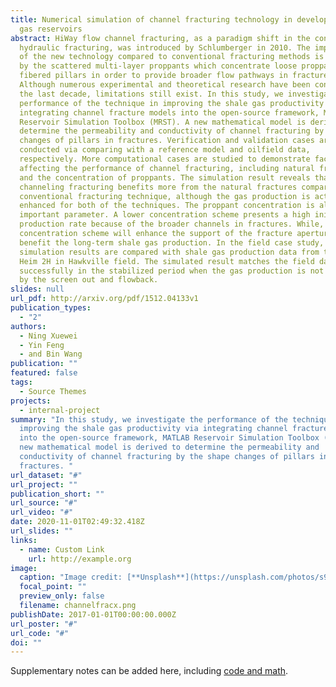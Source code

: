 ```yaml
---
title: Numerical simulation of channel fracturing technology in developing shale
  gas reservoirs
abstract: HiWay flow channel fracturing, as a paradigm shift in the conventional
  hydraulic fracturing, was introduced by Schlumberger in 2010. The improvement
  of the new technology compared to conventional fracturing methods is presented
  by the scattered multi-layer proppants which concentrate loose proppants into
  fibered pillars in order to provide broader flow pathways in fractures.
  Although numerous experimental and theoretical research have been conducted in
  the last decade, limitations still exist. In this study, we investigate the
  performance of the technique in improving the shale gas productivity via
  integrating channel fracture models into the open-source framework, MATLAB
  Reservoir Simulation Toolbox (MRST). A new mathematical model is derived to
  determine the permeability and conductivity of channel fracturing by the shape
  changes of pillars in fractures. Verification and validation cases are
  conducted via comparing with a reference model and oilfield data,
  respectively. More computational cases are studied to demonstrate factors
  affecting the performance of channel fracturing, including natural fractures
  and the concentration of proppants. The simulation result reveals that the
  channeling fracturing benefits more from the natural fractures compared to the
  conventional fracturing technique, although the gas production is actually
  enhanced for both of the techniques. The proppant concentration is also an
  important parameter. A lower concentration scheme presents a high initial
  production rate because of the broader channels in fractures. While, a higher
  concentration scheme will enhance the support of the fracture aperture and
  benefit the long-term shale gas production. In the field case study, the
  simulation results are compared with shale gas production data from the well
  Heim 2H in Hawkville field. The simulated result matches the field data
  successfully in the stabilized period when the gas production is not affected
  by the screen out and flowback.
slides: null
url_pdf: http://arxiv.org/pdf/1512.04133v1
publication_types:
  - "2"
authors:
  - Ning Xuewei
  - Yin Feng
  - and Bin Wang
publication: ""
featured: false
tags:
  - Source Themes
projects:
  - internal-project
summary: "In this study, we investigate the performance of the technique in
  improving the shale gas productivity via integrating channel fracture models
  into the open-source framework, MATLAB Reservoir Simulation Toolbox (MRST). A
  new mathematical model is derived to determine the permeability and
  conductivity of channel fracturing by the shape changes of pillars in
  fractures. "
url_dataset: "#"
url_project: ""
publication_short: ""
url_source: "#"
url_video: "#"
date: 2020-11-01T02:49:32.418Z
url_slides: ""
links:
  - name: Custom Link
    url: http://example.org
image:
  caption: "Image credit: [**Unsplash**](https://unsplash.com/photos/s9CC2SKySJM)"
  focal_point: ""
  preview_only: false
  filename: channelfracx.png
publishDate: 2017-01-01T00:00:00.000Z
url_poster: "#"
url_code: "#"
doi: ""
---
```


Supplementary notes can be added here, including [code and math](https://wowchemy.com/docs/content/writing-markdown-latex/).
